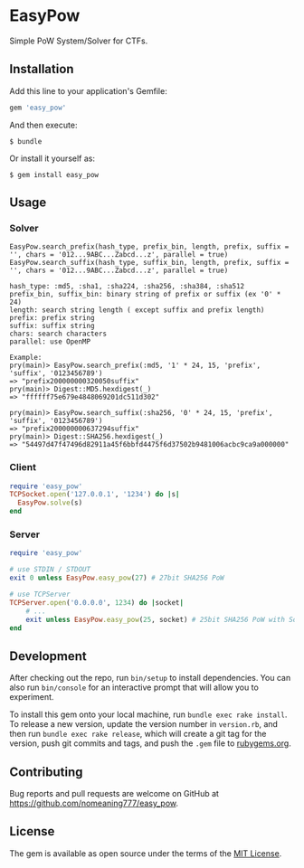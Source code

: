 # EasyPow

Simple PoW System/Solver for CTFs.

## Installation

Add this line to your application's Gemfile:

```ruby
gem 'easy_pow'
```

And then execute:

    $ bundle

Or install it yourself as:

    $ gem install easy_pow

## Usage

### Solver

```
EasyPow.search_prefix(hash_type, prefix_bin, length, prefix, suffix = '', chars = '012...9ABC...Zabcd...z', parallel = true)
EasyPow.search_suffix(hash_type, suffix_bin, length, prefix, suffix = '', chars = '012...9ABC...Zabcd...z', parallel = true)

hash_type: :md5, :sha1, :sha224, :sha256, :sha384, :sha512
prefix_bin, suffix_bin: binary string of prefix or suffix (ex '0' * 24)
length: search string length ( except suffix and prefix length)
prefix: prefix string
suffix: suffix string
chars: search characters
parallel: use OpenMP

Example:
pry(main)> EasyPow.search_prefix(:md5, '1' * 24, 15, 'prefix', 'suffix', '0123456789')
=> "prefix200000000320050suffix"
pry(main)> Digest::MD5.hexdigest(_)
=> "ffffff75e679e4848069201dc511d302"

pry(main)> EasyPow.search_suffix(:sha256, '0' * 24, 15, 'prefix', 'suffix', '0123456789')
=> "prefix200000000637294suffix"
pry(main)> Digest::SHA256.hexdigest(_)
=> "54497d47f47496d82911a45f6bbfd4475f6d37502b9481006acbc9ca9a000000"
```

### Client

```ruby
require 'easy_pow'
TCPSocket.open('127.0.0.1', '1234') do |s|
  EasyPow.solve(s)
end
```

### Server

```ruby
require 'easy_pow'

# use STDIN / STDOUT
exit 0 unless EasyPow.easy_pow(27) # 27bit SHA256 PoW

# use TCPServer
TCPServer.open('0.0.0.0', 1234) do |socket|
    # ...
    exit unless EasyPow.easy_pow(25, socket) # 25bit SHA256 PoW with Socket
end
```

## Development

After checking out the repo, run `bin/setup` to install dependencies. You can also run `bin/console` for an interactive prompt that will allow you to experiment.

To install this gem onto your local machine, run `bundle exec rake install`. To release a new version, update the version number in `version.rb`, and then run `bundle exec rake release`, which will create a git tag for the version, push git commits and tags, and push the `.gem` file to [rubygems.org](https://rubygems.org).

## Contributing

Bug reports and pull requests are welcome on GitHub at https://github.com/nomeaning777/easy_pow.

## License

The gem is available as open source under the terms of the [MIT License](http://opensource.org/licenses/MIT).


